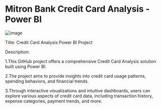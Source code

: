 # Mitron Bank Credit Card Analysis -Power BI

![image](https://github.com/Devikalahari03/Mitron--Bank-Credit-Card-Analysis/assets/157952673/a19a9852-9f3f-43ff-9cc1-da2517cd6b56)

Title: Credit Card Analysis Power BI Project

Description:

1.This GitHub project offers a comprehensive Credit Card Analysis solution built using Power BI.

2.The project aims to provide insights into credit card usage patterns, spending behaviors, and financial trends. 

3.Through interactive visualizations and intuitive dashboards, users can explore various aspects of credit card data, including transaction history, expense categories, payment trends, and more.

